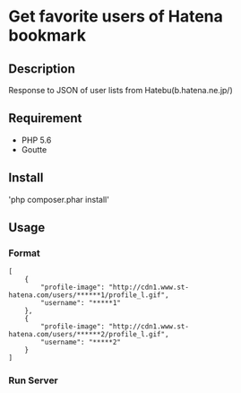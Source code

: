 Get favorite users of Hatena bookmark
====
## Description
Response to JSON of user lists from Hatebu(b.hatena.ne.jp/)

## Requirement
- PHP 5.6
- Goutte

## Install
'php composer.phar install'

## Usage
### Format
```
[
    {
        "profile-image": "http://cdn1.www.st-hatena.com/users/******1/profile_l.gif",
        "username": "*****1"
    }, 
    {
        "profile-image": "http://cdn1.www.st-hatena.com/users/******2/profile_l.gif",
        "username": "*****2"
    }
]
```
### Run Server
